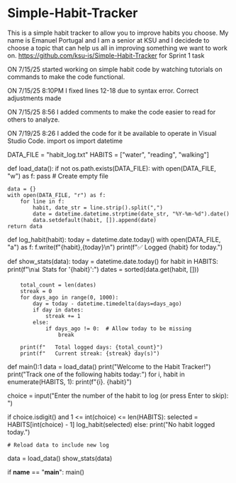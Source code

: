 # Simple-Habit-Tracker
This is a simple habit tracker to allow you to improve habits you choose.
My name is Emanuel Portugal and I am a senior at KSU and I decidede to choose a topic that can help us all in improving something we want to work on.
https://github.com/ksu-is/Simple-Habit-Tracker for Sprint 1 task


ON 7/15/25 started working on simple habit code by watching tutorials on commands to make the code functional.


ON 7/15/25 8:10PM I fixed lines 12-18 due to syntax error. Correct adjustments made 


ON 7/15/25 8:56 I added comments to make the code easier to read for others to analyze.

ON 7/19/25 8:26 I added the code for it be available to operate in Visual Studio Code.
import os
import datetime

DATA_FILE = "habit_log.txt"
HABITS = ["water", "reading", "walking"]

def load_data():
    if not os.path.exists(DATA_FILE):
        with open(DATA_FILE, "w") as f:
            pass  # Create empty file

    data = {}
    with open(DATA_FILE, "r") as f:
        for line in f:
            habit, date_str = line.strip().split(",")
            date = datetime.datetime.strptime(date_str, "%Y-%m-%d").date()
            data.setdefault(habit, []).append(date)
    return data

def log_habit(habit):
    today = datetime.date.today()
    with open(DATA_FILE, "a") as f:
        f.write(f"{habit},{today}\n")
    print(f"✅ Logged {habit} for today.")

def show_stats(data):
    today = datetime.date.today()
    for habit in HABITS:
        print(f"\n📊 Stats for '{habit}':")
        dates = sorted(data.get(habit, []))

        total_count = len(dates)
        streak = 0
        for days_ago in range(0, 1000):
            day = today - datetime.timedelta(days=days_ago)
            if day in dates:
                streak += 1
            else:
                if days_ago != 0:  # Allow today to be missing
                    break

        print(f"   Total logged days: {total_count}")
        print(f"   Current streak: {streak} day(s)")

def main():1
data = load_data()
print("Welcome to the Habit Tracker!")
print("Track one of the following habits today:")
for i, habit in enumerate(HABITS, 1):
        print(f"{i}. {habit}")

choice = input("Enter the number of the habit to log (or press Enter to skip): ")

if choice.isdigit() and 1 <= int(choice) <= len(HABITS):
        selected = HABITS[int(choice) - 1]
        log_habit(selected)
else:
        print("No habit logged today.")

    # Reload data to include new log
data = load_data()
show_stats(data)

if __name__ == "__main__":
    main()
